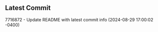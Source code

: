 
## Latest Commit
7716872 - Update README with latest commit info (2024-08-29 17:00:02 -0400) <Yunxi-Zhou>
